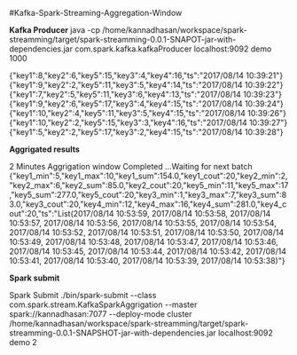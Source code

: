 
#Kafka-Spark-Streaming-Aggregation-Window

**Kafka Producer**
java -cp /home/kannadhasan/workspace/spark-streamming/target/spark-streamming-0.0.1-SNAPOT-jar-with-dependencies.jar com.spark.kafka.kafkaProducer localhost:9092 demo 1000

{"key1":8,"key2":6,"key5":15,"key3":4,"key4":16,"ts":"2017/08/14 10:39:21"} {"key1":9,"key2":2,"key5":11,"key3":5,"key4":14,"ts":"2017/08/14 10:39:22"} {"key1":7,"key2":5,"key5":11,"key3":6,"key4":13,"ts":"2017/08/14 10:39:23"} {"key1":9,"key2":6,"key5":17,"key3":4,"key4":15,"ts":"2017/08/14 10:39:24"} {"key1":10,"key2":4,"key5":11,"key3":5,"key4":15,"ts":"2017/08/14 10:39:26"} {"key1":10,"key2":2,"key5":15,"key3":3,"key4":16,"ts":"2017/08/14 10:39:27"} {"key1":5,"key2":2,"key5":17,"key3":2,"key4":15,"ts":"2017/08/14 10:39:28"}

**Aggrigated results**

2 Minutes Aggrigation window Completed ...Waiting for next batch
{"key1_min":5,"key1_max":10,"key1_sum":154.0,"key1_cout":20,"key2_min":2,"key2_max":6,"key2_sum":85.0,"key2_cout":20,"key5_min":11,"key5_max":17,"key5_sum":277.0,"key5_cout":20,"key3_min":1,"key3_max":7,"key3_sum":83.0,"key3_cout":20,"key4_min":12,"key4_max":16,"key4_sum":281.0,"key4_cout":20,"ts":"List(2017/08/14 10:53:59, 2017/08/14 10:53:58, 2017/08/14 10:53:57, 2017/08/14 10:53:56, 2017/08/14 10:53:55, 2017/08/14 10:53:54, 2017/08/14 10:53:52, 2017/08/14 10:53:51, 2017/08/14 10:53:50, 2017/08/14 10:53:49, 2017/08/14 10:53:48, 2017/08/14 10:53:47, 2017/08/14 10:53:46, 2017/08/14 10:53:45, 2017/08/14 10:53:44, 2017/08/14 10:53:42, 2017/08/14 10:53:41, 2017/08/14 10:53:40, 2017/08/14 10:53:39, 2017/08/14 10:53:38)"}


**Spark submit**

Spark Submit ./bin/spark-submit --class com.spark.stream.KafkaSparkAggrigation --master spark://kannadhasan:7077 --deploy-mode cluster /home/kannadhasan/workspace/spark-streamming/target/spark-streamming-0.0.1-SNAPSHOT-jar-with-dependencies.jar localhost:9092 demo 2

